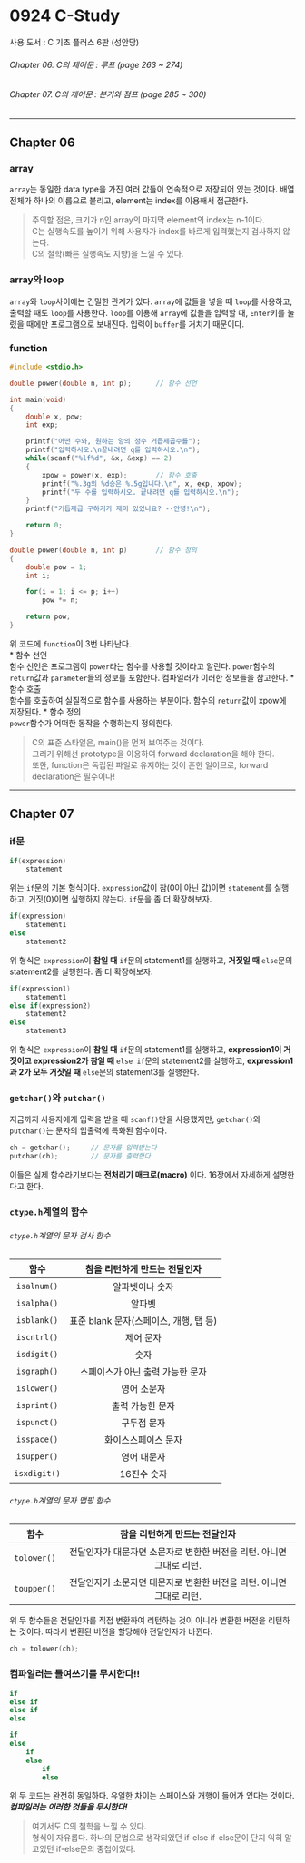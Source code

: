 # 0924 C-Study
사용 도서 : C 기초 플러스 6판 (성안당)

###### Chapter 06. C의 제어문 : 루프 (page 263 ~ 274)
###### Chapter 07. C의 제어문 : 분기와 점프 (page 285 ~ 300)
<hr>

## Chapter 06

### array
`array`는 동일한 data type을 가진 여러 값들이 연속적으로 저장되어 있는 것이다. 배열 전체가 하나의 이름으로 불리고, element는 index를 이용해서 접근한다. 

>주의할 점은, 크기가 n인 array의 마지막 element의 index는 n-1이다.<br>
>C는 실행속도를 높이기 위해 사용자가 index를 바르게 입력했는지 검사하지 않는다.<br>
>C의 철학(빠른 실행속도 지향)을 느낄 수 있다.

### array와 loop
`array`와 `loop`사이에는 긴밀한 관계가 있다. `array`에 값들을 넣을 때 `loop`를 사용하고, 출력할 때도 `loop`를 사용한다. `loop`를 이용해 `array`에 값들을 입력할 때, `Enter`키를 눌렸을 때에만 프로그램으로 보내진다. 입력이 `buffer`를 거치기 때문이다.

### function

```c
#include <stdio.h>

double power(double n, int p);      // 함수 선언

int main(void)
{
    double x, pow;
    int exp;

    printf("어떤 수와, 원하는 양의 정수 거듭제곱수를");
    printf("입력하시오.\n끝내려면 q를 입력하시오.\n");
    while(scanf("%lf%d", &x, &exp) == 2)
    {
        xpow = power(x, exp);       // 함수 호출
        printf("%.3g의 %d승은 %.5g입니다.\n", x, exp, xpow);
        printf("두 수를 입력하시오. 끝내려면 q를 입력하시오.\n");
    }
    printf("거듭제곱 구하기가 재미 있었나요? --안녕!\n");

    return 0;
}

double power(double n, int p)       // 함수 정의
{
    double pow = 1;
    int i;

    for(i = 1; i <= p; i++)
        pow *= n;

    return pow;
}
```

위 코드에 `function`이 3번 나타난다.<br>
    * 함수 선언<br>
        함수 선언은 프로그램이 `power`라는 함수를 사용할 것이라고 알린다. `power`함수의 `return`값과 `parameter`들의 정보를 포함한다. 컴파일러가 이러한 정보들을 참고한다.
    * 함수 호출<br>
        함수를 호출하여 실질적으로 함수를 사용하는 부분이다. 함수의 `return`값이 xpow에 저장된다.
    * 함수 정의<br>
        `power`함수가 어떠한 동작을 수행하는지 정의한다. 

>C의 표준 스타일은, main()을 먼저 보여주는 것이다.<br>
>그러기 위해선 prototype을 이용하여 forward declaration을 해야 한다.<br>
>또한, function은 독립된 파일로 유지하는 것이 흔한 일이므로, forward declaration은 필수이다!

<hr>

## Chapter 07

### if문

```c
if(expression)
    statement
```

위는 `if`문의 기본 형식이다. `expression`값이 참(0이 아닌 값)이면 `statement`를 실행하고, 거짓(0)이면 실행하지 않는다. `if`문을 좀 더 확장해보자.

```c
if(expression)
    statement1
else
    statement2
```

위 형식은 `expression`이 __참일 때__ `if`문의 statement1를 실행하고, __거짓일 때__ `else`문의 statement2를 실행한다. 좀 더 확장해보자.

```c
if(expression1)
    statement1
else if(expression2)
    statement2
else
    statement3
```

위 형식은 `expression`이 __참일 때__ `if`문의 statement1를 실행하고, __expression1이 거짓이고 expression2가 참일 때__ `else if`문의 statement2를 실행하고, __expression1과 2가 모두 거짓일 때__ `else`문의 statement3를 실행한다.

### `getchar()`와 `putchar()`
지금까지 사용자에게 입력을 받을 때 `scanf()`만을 사용했지만, `getchar()`와 `putchar()`는 문자의 입출력에 특화된 함수이다. 

```c
ch = getchar();     // 문자를 입력받는다
putchar(ch);        // 문자를 출력한다.
```

이들은 실제 함수라기보다는 __전처리기 매크로(macro)__ 이다. 16장에서 자세하게 설명한다고 한다.

### `ctype.h`계열의 함수

###### `ctype.h`계열의 문자 검사 함수
| 함수 | 참을 리턴하게 만드는 전달인자 |
|:---:|:---:|
| `isalnum()` | 알파벳이나 숫자 |
| `isalpha()` | 알파벳 |
| `isblank()` | 표준 blank 문자(스페이스, 개행, 탭 등) |
| `iscntrl()` | 제어 문자 |
| `isdigit()` | 숫자 |
| `isgraph()` | 스페이스가 아닌 출력 가능한 문자 |
| `islower()` | 영어 소문자 |
| `isprint()` | 출력 가능한 문자 |
| `ispunct()` | 구두점 문자 |
| `isspace()` | 화이스스페이스 문자 |
| `isupper()` | 영어 대문자 |
| `isxdigit()` | 16진수 숫자 |

###### `ctype.h`계열의 문자 맵핑 함수
| 함수 | 참을 리턴하게 만드는 전달인자 |
|:---:|:---:|
| `tolower()` | 전달인자가 대문자면 소문자로 변환한 버전을 리턴. 아니면 그대로 리턴. |
| `toupper()` | 전달인자가 소문자면 대문자로 변환한 버전을 리턴. 아니면 그대로 리턴. |

위 두 함수들은 전달인자를 직접 변환하여 리턴하는 것이 아니라 변환한 버전을 리턴하는 것이다. 따라서 변환된 버전을 할당해야 전달인자가 바뀐다.

```c
ch = tolower(ch);
```

### 컴파일러는 들여쓰기를 무시한다!!

```c
if
else if
else if
else
```

```c
if
else
    if
    else
        if
        else
```

위 두 코드는 완전히 동일하다. 유일한 차이는 스페이스와 개행이 들어가 있다는 것이다. __*컴파일러는 이러한 것들을 무시한다!*__ 

>여기서도 C의 철학을 느낄 수 있다. <br>
>형식이 자유롭다. 하나의 문법으로 생각되었던 if-else if-else문이 단지 익히 알고있던 if-else문의 중첩이었다.<br>